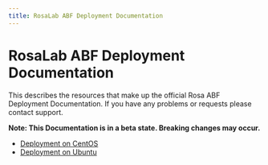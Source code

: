 ```yaml
---
title: RosaLab ABF Deployment Documentation
---
```


# RosaLab ABF Deployment Documentation

This describes the resources that make up the official Rosa ABF Deployment Documentation. If you have any problems or requests please contact support.

**Note: This Documentation is in a beta state. Breaking changes may occur.**

* <a href="/abf/deployment/centos/">Deployment on CentOS</a>
* <a href="/abf/deployment/ubuntu/">Deployment on Ubuntu</a>